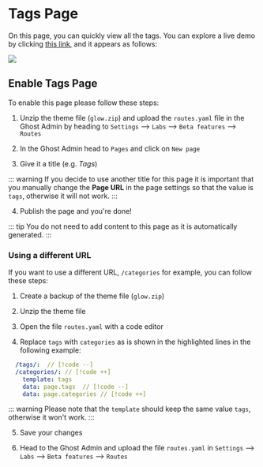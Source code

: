 # Tags Page

On this page, you can quickly view all the tags. You can explore a live demo by clicking [this link](https://glow.eduardogomez.io/tags), and it appears as follows:

![](https://res.cloudinary.com/edev/image/upload/v1705145792/glow/CleanShot_2024-01-13_at_12.34.02_1.jpg)

## Enable Tags Page

To enable this page please follow these steps:

1. Unzip the theme file (`glow.zip`) and upload the `routes.yaml` file in the Ghost Admin by heading to `Settings` --> `Labs` --> `Beta features` --> `Routes`

2. In the Ghost Admin head to `Pages` and click on `New page`

3. Give it a title (e.g. _Tags_)

::: warning
If you decide to use another title for this page it is important that you manually change the **Page URL** in the page settings so that the value is `tags`, otherwise it will not work.
:::

4. Publish the page and you're done!

::: tip
You do not need to add content to this page as it is automatically generated.
:::

### Using a different URL

If you want to use a different URL, `/categories` for example, you can follow these steps:

1. Create a backup of the theme file (`glow.zip`)

2. Unzip the theme file

3. Open the file `routes.yaml` with a code editor

4. Replace `tags` with `categories` as is shown in the highlighted lines in the following example:

```yaml
  /tags/:  // [!code --]
  /categories/: // [!code ++]
    template: tags
    data: page.tags  // [!code --]
    data: page.categories // [!code ++]
```

::: warning
Please note that the `template` should keep the same value `tags`, otherwise it won't work.
:::

5. Save your changes

6. Head to the Ghost Admin and upload the file `routes.yaml` in `Settings` --> `Labs` --> `Beta features` --> `Routes`
